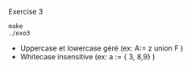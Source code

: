 Exercise 3

```
make
./exo3
```

* Uppercase et lowercase géré (ex: A:= z union F )
* Whitecase insensitive (ex: a :=    {    3,   8,9}  )






